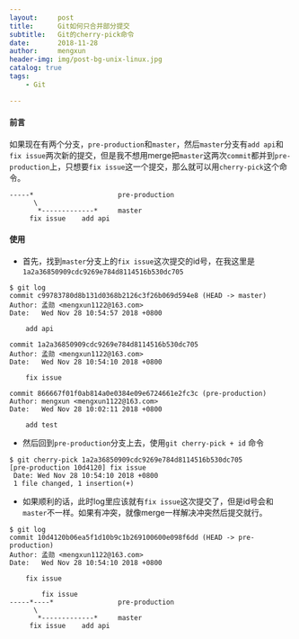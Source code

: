 ```yaml
---
layout:     post
title:      Git如何只合并部分提交
subtitle:   Git的cherry-pick命令
date:       2018-11-28
author:     mengxun
header-img: img/post-bg-unix-linux.jpg
catalog: true
tags:
    - Git

---
```


#### 前言

如果现在有两个分支，`pre-production`和`master`，然后`master`分支有`add api`和`fix issue`两次新的提交，但是我不想用merge把`master`这两次`commit`都并到`pre-production`上，只想要`fix issue`这一个提交，那么就可以用`cherry-pick`这个命令。

```
-----*                     pre-production
      \
       *-------------*     master
     fix issue    add api
```

#### 使用

- 首先，找到`master`分支上的`fix issue`这次提交的id号，在我这里是`1a2a36850909cdc9269e784d8114516b530dc705`

```
$ git log
commit c99783780d8b131d0368b2126c3f26b069d594e8 (HEAD -> master)
Author: 孟勋 <mengxun1122@163.com>
Date:   Wed Nov 28 10:54:57 2018 +0800

    add api

commit 1a2a36850909cdc9269e784d8114516b530dc705
Author: 孟勋 <mengxun1122@163.com>
Date:   Wed Nov 28 10:54:10 2018 +0800

    fix issue
    
commit 866667f01f0ab814a0e0384e09e6724661e2fc3c (pre-production)
Author: mengxun <mengxun1122@163.com>
Date:   Wed Nov 28 10:02:11 2018 +0800

    add test
```

- 然后回到`pre-production`分支上去，使用`git cherry-pick + id` 命令

```
$ git cherry-pick 1a2a36850909cdc9269e784d8114516b530dc705
[pre-production 10d4120] fix issue
 Date: Wed Nov 28 10:54:10 2018 +0800
 1 file changed, 1 insertion(+)
```

- 如果顺利的话，此时log里应该就有`fix issue`这次提交了，但是id号会和`master`不一样。如果有冲突，就像merge一样解决冲突然后提交就行。

```
$ git log
commit 10d4120b06ea5f1d10b9c1b269100600e098f6dd (HEAD -> pre-production)
Author: 孟勋 <mengxun1122@163.com>
Date:   Wed Nov 28 10:54:10 2018 +0800

    fix issue
```

```
        fix issue
-----*----*                pre-production
      \
       *-------------*     master
     fix issue    add api
```
